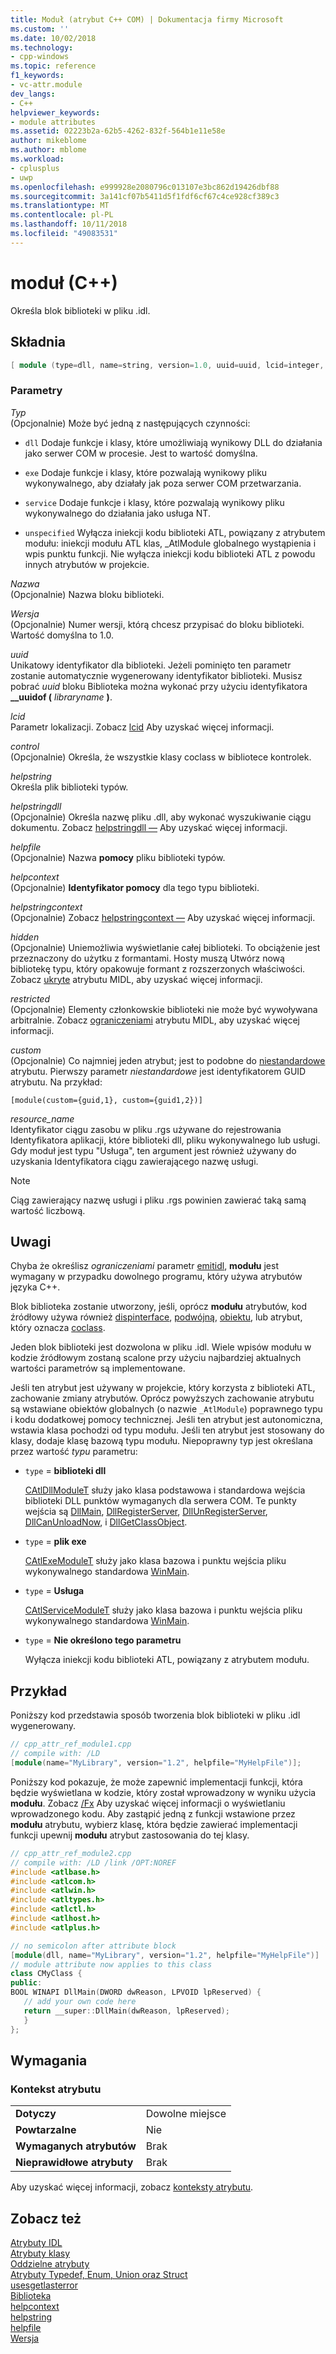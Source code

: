 ```yaml
---
title: Moduł (atrybut C++ COM) | Dokumentacja firmy Microsoft
ms.custom: ''
ms.date: 10/02/2018
ms.technology:
- cpp-windows
ms.topic: reference
f1_keywords:
- vc-attr.module
dev_langs:
- C++
helpviewer_keywords:
- module attributes
ms.assetid: 02223b2a-62b5-4262-832f-564b1e11e58e
author: mikeblome
ms.author: mblome
ms.workload:
- cplusplus
- uwp
ms.openlocfilehash: e999928e2080796c013107e3bc862d19426dbf88
ms.sourcegitcommit: 3a141cf07b5411d5f1fdf6cf67c4ce928cf389c3
ms.translationtype: MT
ms.contentlocale: pl-PL
ms.lasthandoff: 10/11/2018
ms.locfileid: "49083531"
---
```

# <a name="module-c"></a>moduł (C++)

Określa blok biblioteki w pliku .idl.

## <a name="syntax"></a>Składnia

```cpp
[ module (type=dll, name=string, version=1.0, uuid=uuid, lcid=integer, control=boolean, helpstring=string, helpstringdll=string, helpfile=string, helpcontext=integer, helpstringcontext=integer, hidden=boolean, restricted=boolean, custom=string, resource_name=string,) ];
```

### <a name="parameters"></a>Parametry

*Typ*<br/>
(Opcjonalnie) Może być jedną z następujących czynności:

- `dll` Dodaje funkcje i klasy, które umożliwiają wynikowy DLL do działania jako serwer COM w procesie. Jest to wartość domyślna.

- `exe` Dodaje funkcje i klasy, które pozwalają wynikowy pliku wykonywalnego, aby działały jak poza serwer COM przetwarzania.

- `service` Dodaje funkcje i klasy, które pozwalają wynikowy pliku wykonywalnego do działania jako usługa NT.

- `unspecified` Wyłącza iniekcji kodu biblioteki ATL, powiązany z atrybutem modułu: iniekcji modułu ATL klas, _AtlModule globalnego wystąpienia i wpis punktu funkcji. Nie wyłącza iniekcji kodu biblioteki ATL z powodu innych atrybutów w projekcie.

*Nazwa*<br/>
(Opcjonalnie) Nazwa bloku biblioteki.

*Wersja*<br/>
(Opcjonalnie) Numer wersji, którą chcesz przypisać do bloku biblioteki. Wartość domyślna to 1.0.

*uuid*<br/>
Unikatowy identyfikator dla biblioteki. Jeżeli pominięto ten parametr zostanie automatycznie wygenerowany identyfikator biblioteki. Musisz pobrać *uuid* bloku Biblioteka można wykonać przy użyciu identyfikatora **__uuidof (** *libraryname* **)**.

*lcid*<br/>
Parametr lokalizacji. Zobacz [lcid](/windows/desktop/Midl/lcid) Aby uzyskać więcej informacji.

*control*<br/>
(Opcjonalnie) Określa, że wszystkie klasy coclass w bibliotece kontrolek.

*helpstring*<br/>
Określa plik biblioteki typów.

*helpstringdll*<br/>
(Opcjonalnie) Określa nazwę pliku .dll, aby wykonać wyszukiwanie ciągu dokumentu. Zobacz [helpstringdll —](/windows/desktop/Midl/helpstringdll) Aby uzyskać więcej informacji.

*helpfile*<br/>
(Opcjonalnie) Nazwa **pomocy** pliku biblioteki typów.

*helpcontext*<br/>
(Opcjonalnie) **Identyfikator pomocy** dla tego typu biblioteki.

*helpstringcontext*<br/>
(Opcjonalnie) Zobacz [helpstringcontext —](helpstringcontext.md) Aby uzyskać więcej informacji.

*hidden*<br/>
(Opcjonalnie) Uniemożliwia wyświetlanie całej biblioteki. To obciążenie jest przeznaczony do użytku z formantami. Hosty muszą Utwórz nową bibliotekę typu, który opakowuje formant z rozszerzonych właściwości. Zobacz [ukryte](/windows/desktop/Midl/hidden) atrybutu MIDL, aby uzyskać więcej informacji.

*restricted*<br/>
(Opcjonalnie) Elementy członkowskie biblioteki nie może być wywoływana arbitralnie. Zobacz [ograniczeniami](/windows/desktop/Midl/restricted) atrybutu MIDL, aby uzyskać więcej informacji.

*custom*<br/>
(Opcjonalnie) Co najmniej jeden atrybut; jest to podobne do [niestandardowe](custom-cpp.md) atrybutu. Pierwszy parametr *niestandardowe* jest identyfikatorem GUID atrybutu. Na przykład:

```
[module(custom={guid,1}, custom={guid1,2})]
```

*resource_name*<br/>
Identyfikator ciągu zasobu w pliku .rgs używane do rejestrowania Identyfikatora aplikacji, które biblioteki dll, pliku wykonywalnego lub usługi. Gdy moduł jest typu "Usługa", ten argument jest również używany do uzyskania Identyfikatora ciągu zawierającego nazwę usługi.

> [!NOTE]
> Ciąg zawierający nazwę usługi i pliku .rgs powinien zawierać taką samą wartość liczbową.

## <a name="remarks"></a>Uwagi

Chyba że określisz *ograniczeniami* parametr [emitidl](emitidl.md), **modułu** jest wymagany w przypadku dowolnego programu, który używa atrybutów języka C++.

Blok biblioteka zostanie utworzony, jeśli, oprócz **modułu** atrybutów, kod źródłowy używa również [dispinterface](dispinterface.md), [podwójną](dual.md), [obiektu](object-cpp.md), lub atrybut, który oznacza [coclass](coclass.md).

Jeden blok biblioteki jest dozwolona w pliku .idl. Wiele wpisów modułu w kodzie źródłowym zostaną scalone przy użyciu najbardziej aktualnych wartości parametrów są implementowane.

Jeśli ten atrybut jest używany w projekcie, który korzysta z biblioteki ATL, zachowanie zmiany atrybutów. Oprócz powyższych zachowanie atrybutu są wstawiane obiektów globalnych (o nazwie `_AtlModule`) poprawnego typu i kodu dodatkowej pomocy technicznej. Jeśli ten atrybut jest autonomiczna, wstawia klasa pochodzi od typu modułu. Jeśli ten atrybut jest stosowany do klasy, dodaje klasę bazową typu modułu. Niepoprawny typ jest określana przez wartość *typu* parametru:

- `type` = **biblioteki dll**

   [CAtlDllModuleT](../../atl/reference/catldllmodulet-class.md) służy jako klasa podstawowa i standardowa wejścia biblioteki DLL punktów wymaganych dla serwera COM. Te punkty wejścia są [DllMain](/windows/desktop/Dlls/dllmain), [DllRegisterServer](/windows/desktop/api/olectl/nf-olectl-dllregisterserver), [DllUnRegisterServer](/windows/desktop/api/olectl/nf-olectl-dllunregisterserver), [DllCanUnloadNow](/windows/desktop/api/combaseapi/nf-combaseapi-dllcanunloadnow), i [ DllGetClassObject](https://msdn.microsoft.com/library/windows/desktop/dd797891).

- `type` = **plik exe**

   [CAtlExeModuleT](../../atl/reference/catlexemodulet-class.md) służy jako klasa bazowa i punktu wejścia pliku wykonywalnego standardowa [WinMain](https://msdn.microsoft.com/library/windows/desktop/ms633559).

- `type` = **Usługa**

   [CAtlServiceModuleT](../../atl/reference/catlservicemodulet-class.md) służy jako klasa bazowa i punktu wejścia pliku wykonywalnego standardowa [WinMain](https://msdn.microsoft.com/library/windows/desktop/ms633559).

- `type` = **Nie określono tego parametru**

   Wyłącza iniekcji kodu biblioteki ATL, powiązany z atrybutem modułu.

## <a name="example"></a>Przykład

Poniższy kod przedstawia sposób tworzenia blok biblioteki w pliku .idl wygenerowany.

```cpp
// cpp_attr_ref_module1.cpp
// compile with: /LD
[module(name="MyLibrary", version="1.2", helpfile="MyHelpFile")];
```

Poniższy kod pokazuje, że może zapewnić implementacji funkcji, która będzie wyświetlana w kodzie, który został wprowadzony w wyniku użycia **modułu**. Zobacz [/Fx](../../build/reference/fx-merge-injected-code.md) Aby uzyskać więcej informacji o wyświetlaniu wprowadzonego kodu. Aby zastąpić jedną z funkcji wstawione przez **modułu** atrybutu, wybierz klasę, która będzie zawierać implementacji funkcji upewnij **modułu** atrybut zastosowania do tej klasy.

```cpp
// cpp_attr_ref_module2.cpp
// compile with: /LD /link /OPT:NOREF
#include <atlbase.h>
#include <atlcom.h>
#include <atlwin.h>
#include <atltypes.h>
#include <atlctl.h>
#include <atlhost.h>
#include <atlplus.h>

// no semicolon after attribute block
[module(dll, name="MyLibrary", version="1.2", helpfile="MyHelpFile")]
// module attribute now applies to this class
class CMyClass {
public:
BOOL WINAPI DllMain(DWORD dwReason, LPVOID lpReserved) {
   // add your own code here
   return __super::DllMain(dwReason, lpReserved);
   }
};
```

## <a name="requirements"></a>Wymagania

### <a name="attribute-context"></a>Kontekst atrybutu

|||
|-|-|
|**Dotyczy**|Dowolne miejsce|
|**Powtarzalne**|Nie|
|**Wymaganych atrybutów**|Brak|
|**Nieprawidłowe atrybuty**|Brak|

Aby uzyskać więcej informacji, zobacz [konteksty atrybutu](cpp-attributes-com-net.md#contexts).

## <a name="see-also"></a>Zobacz też

[Atrybuty IDL](idl-attributes.md)<br/>
[Atrybuty klasy](class-attributes.md)<br/>
[Oddzielne atrybuty](stand-alone-attributes.md)<br/>
[Atrybuty Typedef, Enum, Union oraz Struct](typedef-enum-union-and-struct-attributes.md)<br/>
[usesgetlasterror](usesgetlasterror.md)<br/>
[Biblioteka](/windows/desktop/Midl/library)<br/>
[helpcontext](helpcontext.md)<br/>
[helpstring](helpstring.md)<br/>
[helpfile](helpfile.md)<br/>
[Wersja](version-cpp.md)  